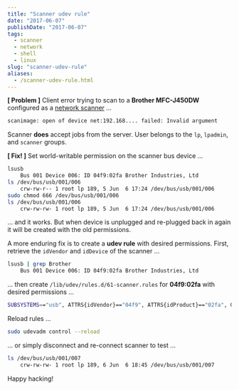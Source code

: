 ```yaml
---
title: "Scanner udev rule"
date: "2017-06-07"
publishDate: "2017-06-07"
tags:
  - scanner
  - network
  - shell
  - linux
slug: "scanner-udev-rule"
aliases:
  - /scanner-udev-rule.html
---
```


**[ Problem ]** Client error trying to scan to a **Brother MFC-J450DW** configured as a [network scanner](http://www.circuidipity.com/network-printer-scanner) ...

```bash
scanimage: open of device net:192.168.... failed: Invalid argument
```

Scanner **does** accept jobs from the server. User belongs to the `lp`, `lpadmin`, and `scanner` groups.

**[ Fix! ]** Set world-writable permission on the scanner bus device ...

```bash
lsusb
    Bus 001 Device 006: ID 04f9:02fa Brother Industries, Ltd
ls /dev/bus/usb/001/006
    crw-rw-r-- 1 root lp 189, 5 Jun  6 17:24 /dev/bus/usb/001/006
sudo chmod 666 /dev/bus/usb/001/006
ls /dev/bus/usb/001/006
    crw-rw-rw- 1 root lp 189, 5 Jun  6 17:24 /dev/bus/usb/001/006
```

... and it works. But when device is unplugged and re-plugged back in again it will be created with the old permissions.

A more enduring fix is to create a **udev rule** with desired permissions. First, retrieve the `idVendor` and `idDevice` of the scanner ...

```bash
lsusb | grep Brother
    Bus 001 Device 006: ID 04f9:02fa Brother Industries, Ltd
```

... then create `/lib/udev/rules.d/61-scanner.rules` for **04f9:02fa** with desired permissions ...

```bash
SUBSYSTEMS=="usb", ATTRS{idVendor}=="04f9", ATTRS{idProduct}=="02fa", GROUP="lp", MODE="0666"
```

Reload rules ...

```bash
sudo udevadm control --reload 
```

... or simply disconnect and re-connect scanner to test ...

```bash
ls /dev/bus/usb/001/007
    crw-rw-rw- 1 root lp 189, 6 Jun  6 18:45 /dev/bus/usb/001/007
```

Happy hacking!

